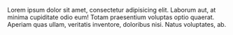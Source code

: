 Lorem ipsum dolor sit amet, consectetur adipisicing elit. Laborum aut, at minima cupiditate odio eum! Totam praesentium voluptas optio quaerat. Aperiam quas ullam, veritatis inventore, doloribus nisi. Natus voluptates, ab.
